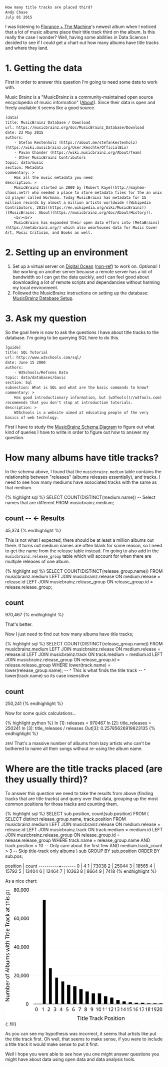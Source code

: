 	How many title tracks are placed third?
	Andy Chase
	July 01 2015

I was listening to [Florance + The Machine]()'s newest album when I noticed that a lot of music albums place their title track third on the album. Is this really the case I wonder? Well, having some abilities in Data Science I decided to see if I could get a chart out how many albums have title tracks and where they land.

# 1. Getting the data

First in order to answer this question I'm going to need some data to work with.

Music Brainz is a "MusicBrainz is a community-maintained open source encyclopedia of music information" ([About](https://musicbrainz.org/doc/About)). Since their data is open and freely avaliable it seems like a good source.



    [data]
    title: MusicBrainz Database / Download
    url: https://musicbrainz.org/doc/MusicBrainz_Database/Download
    date: 23 May 2015
    authors:
        - Stefan Kestenholz (https://about.me/stefankestenholz) (https://wiki.musicbrainz.org/User:Keschte/OfficialBio)
        - Pavan Chander (https://wiki.musicbrainz.org/About/Team)
        - Other MusicBrainz Contributors
    topic: data/music
    section: Metadata
    commentary: >
        Has all the music metadata you need
    description: >
        MusicBrainz started in 2000 by [Robert Kaye](http://mayhem-chaos.net/) who needed a place to store metadata files for the an unix cd player called Workman. Today MusicBrainz has metadata for 15 million records by almost a million artists worldwide ([Wikipedia Contributors, 2015](https://en.wikipedia.org/wiki/MusicBrainz)) ([MusicBrains: About](https://musicbrainz.org/doc/About/History)).
        <br><br>
        MusicBrains has expanded their open data effors into [MetaBrains](https://metabrainz.org/) which also wearhouses data for Music Cover Art, Music Critisim, and Books as well. 

# 2. Setting up an environment

1. Set up a virtual server on [Digital Ocean](//digitalocean.com/?refcode=d91055f0c205) ([non-ref](//digitalocean.com)) to work on. *Optional:* I like working on another server because a remote server has a lot of bandwidth so I can get the data quickly, and I can feel good about downloading a lot of remote scripts and dependancies without harming my local environment.
2. Followed the MusicBrainz instructions on setting up the database: [MusicBrainz Database Setup](https://bitbucket.org/lalinsky/mbslave).

# 3. Ask my question

So the goal here is now to ask the questions I have about title tracks to the database. I'm going to be querying SQL here to do this.


    [guide]
    title: SQL Tutorial
    url: http://www.w3schools.com/sql/
    date: June 15 2000
    authors:
        - W3Schools/Refsnes Data
    topic: data/databases/basic
    section: Sql
    subsection: What is SQL and what are the basic commands to know?
    commentary: >
        Has good introductionary information, but [w3fools](//w3fools.com) recommends that you don't stop at introduction tutorials.
    description: >
        W3Schools is a website aimed at educating people of the very basics of web technlogy.

First I have to study the [MusicBrainz Schema Diagram](https://musicbrainz.org/doc/MusicBrainz_Database/Schema) to figure out what kind of queries I have to write in order to figure out how to answer my question.

# How many albums have title tracks?

In the schema above, I found that the `musicbrainz.medium` table contains the relationship between "releases" (albums releases essentially), and tracks. I need to see how many mediums have associated tracks with the same as that medium.

{% highlight sql %}
SELECT COUNT(DISTINCT(medium.name)) -- Select names that are different
FROM musicbrainz.medium;

 count  -- <- Results
-------
 45,374
{% endhighlight %}

This is not what I expected, there should be at least a million albums out there. It turns out medium names are often blank for some reason, so I need to get the name from the release table instead. I'm going to also add in the `musicbrainz.release_group` table which will account for when there are multiple releases of one album.

{% highlight sql %}
SELECT COUNT(DISTINCT(release_group.name)) 
FROM musicbrainz.medium 
LEFT JOIN musicbrainz.release 
     ON medium.release = release.id
LEFT JOIN musicbrainz.release_group
     ON release_group.id = release.release_group;

  count  
---------
 970,467
 {% endhighlight %}

That's better.

Now I just need to find out how many albums have title tracks;

{% highlight sql %}
SELECT COUNT(DISTINCT(release_group.name)) 
FROM musicbrainz.medium
LEFT JOIN musicbrainz.release 
    ON medium.release = release.id 
LEFT JOIN musicbrainz.track 
    ON track.medium = medium.id 
LEFT JOIN musicbrainz.release_group 
    ON release_group.id = release.release_group 
WHERE lower(track.name) = lower(release_group.name);
-- ^ This is what finds the title track
-- ^ lower(track.name) so its case insensitive

 count  
--------
 250,241
{% endhighlight %}

Now for some quick calculations...

{% highlight python %}
In [1]: releases = 970467
In [2]: title_releases = 250241
In [3]: title_releases / releases
Out[3]: 0.25785626919823135
{% endhighlight %}

`26%`! That's a massive number of albums from lazy artists who can't be bothered to name all their songs without re-using the album name.

# Where are the title tracks placed (are they usually third)?

To answer this question we need to take the results from above (finding tracks that are title tracks) and query over that data, grouping up the most common positions for those tracks and counting them.

{% highlight sql %}
SELECT sub.position, count(sub.position) 
FROM (
    SELECT distinct release_group.name, track.position 
    FROM musicbrainz.medium
    LEFT JOIN musicbrainz.release 
        ON medium.release = release.id 
    LEFT JOIN musicbrainz.track 
        ON track.medium = medium.id 
    LEFT JOIN musicbrainz.release_group 
        ON release_group.id = release.release_group 
    WHERE track.name = release_group.name
    AND track.position < 10 -- Only care about the first few
    AND medium.track_count > 3 -- Skip title-track only albums
) sub 
GROUP BY sub.position
ORDER BY sub.pos;

 position | count 
----------+-------
        0 |     4
        1 | 73038
        2 | 25044
        3 | 18565
        4 | 15792
        5 | 13404
        6 | 12464
        7 | 10363
        8 |  8664
        9 |  7418
{% endhighlight %}

As a nice chart:

![chart.png](/images/2015-07-01-album_data.svg){:.fill}

As you can see my hypothesis was incorrect, it seems that artists like put the title track first. Oh well, that seems to make sense, if you were to include a title track it would make sense to put it first.

Well I hope you were able to see how you one might answer questions you might have about data using open data and data analysis tools.